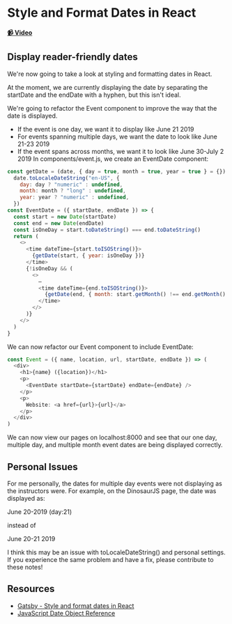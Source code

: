 # Style and Format Dates in React

**[📹 Video](https://egghead.io/lessons/gatsby-style-and-format-dates-in-react)**

## Display reader-friendly dates
We're now going to take a look at styling and formatting dates in React.

At the moment, we are currently displaying the date by separating the startDate and the endDate with a hyphen, but this isn't ideal.

We're going to refactor the Event component to improve the way that the date is displayed.
- If the event is one day, we want it to display like June 21 2019
- For events spanning multiple days, we want the date to look like June 21-23 2019
- If the event spans across months, we want it to look like June 30-July 2 2019
In components/event.js, we create an EventDate component:
```javascript
const getDate = (date, { day = true, month = true, year = true } = {}) =>
  date.toLocaleDateString("en-US", {
    day: day ? "numeric" : undefined,
    month: month ? "long" : undefined,
    year: year ? "numeric" : undefined,
  })
const EventDate = ({ startDate, endDate }) => {
  const start = new Date(startDate)
  const end = new Date(endDate)
  const isOneDay = start.toDateString() === end.toDateString()
  return (
    <>
      <time dateTime={start.toISOString()}>
        {getDate(start, { year: isOneDay })}
      </time>
      {!isOneDay && (
        <>
          –
          <time dateTime={end.toISOString()}>
            {getDate(end, { month: start.getMonth() !== end.getMonth() })}
          </time>
        </>
      )}
    </>
  )
}
```
We can now refactor our Event component to include EventDate:
```javascript
const Event = ({ name, location, url, startDate, endDate }) => (
  <div>
    <h1>{name} ({location})</h1>
    <p>
      <EventDate startDate={startDate} endDate={endDate} />
    </p>
    <p>
      Website: <a href={url}>{url}</a>
    </p>
  </div>
)
```
We can now view our pages on localhost:8000 and see that our one day, multiple day, and multiple month event dates are being displayed correctly.

## Personal Issues
For me personally, the dates for multiple day events were not displaying as the instructors were. For example, on the DinosaurJS page, the date was displayed as:

June 20-2019 (day:21)

instead of

June 20-21 2019

I think this may be an issue with toLocaleDateString() and personal settings. If you experience the same problem and have a fix, please contribute to these notes!
## Resources
- [Gatsby - Style and format dates in React](https://www.gatsbyjs.org/tutorial/building-a-theme/#style-and-format-dates-in-react)
- [JavaScript Date Object Reference](https://developer.mozilla.org/en-US/docs/Web/JavaScript/Reference/Global_Objects/Date)
